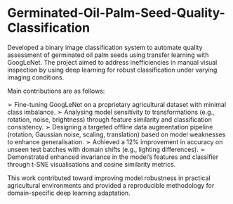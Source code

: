 # Germinated-Oil-Palm-Seed-Quality-Classification

Developed a binary image classification system to automate quality assessment of germinated oil palm seeds using transfer learning with GoogLeNet. The project aimed to address inefficiencies in manual visual inspection by using deep learning for robust classification under varying imaging conditions.

Main contributions are as follows:

➢ Fine-tuning GoogLeNet on a proprietary agricultural dataset with minimal class imbalance.
➢ Analysing model sensitivity to transformations (e.g., rotation, noise, brightness) through feature similarity and classification consistency.
➢ Designing a targeted offline data augmentation pipeline (rotation, Gaussian noise, scaling, translation) based on model weaknesses to enhance generalisation.
➢ Achieved a 12% improvement in accuracy on unseen test batches with domain shifts (e.g., lighting differences).
➢ Demonstrated enhanced invariance in the model’s features and classifier through t-SNE visualisations and cosine similarity metrics.

This work contributed toward improving model robustness in practical agricultural environments and provided a reproducible methodology for domain-specific deep learning adaptation.
